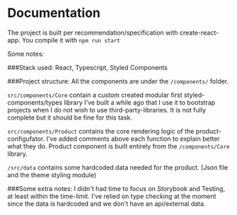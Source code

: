 # Documentation

The project is built per recommendation/specification with create-react-app. 
You compile it with  `npm run start`

Some notes:

###Stack used:
React, Typescript, Styled Components

###Project structure:
All the components are under the `/components/` folder.

`src/components/Core` contain a custom created modular first styled-components/types library I've built a while ago 
that I use it to bootstrap projects when I do not wish to use third-party-libraries. It is not fully complete but
it should be fine for this task.

`src/components/Product` contains the core rendering logic of the product-configufator. I've added comments above each
function to explain better what they do. Product component is built entirely from the `/components/Core` library.

`/src/data` contains some hardcoded data needed for the product. (Json file and the theme styling module)


###Some extra notes:
I didn't had time to focus on Storybook and Testing, at least within the time-limit. I've relied on type checking at the
moment since the data is hardcoded and we don't have an api/external data.



